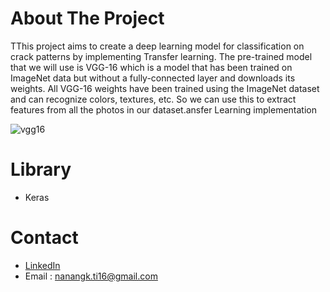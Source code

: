 # About The Project
TThis project aims to create a deep learning model for classification on crack patterns by implementing Transfer learning. The pre-trained model that we will use is VGG-16 which is a model that has been trained on ImageNet data but without a fully-connected layer and downloads its weights. All VGG-16 weights have been trained using the ImageNet dataset and can recognize colors, textures, etc. So we can use this to extract features from all the photos in our dataset.ansfer Learning implementation

![vgg16](https://user-images.githubusercontent.com/40242930/123519488-13e83180-d6de-11eb-9cd6-95a08412c49a.png)


# Library
- Keras

# Contact
- [LinkedIn](inkedin.com/in/nanangkasim/)
- Email : nanangk.ti16@gmail.com
